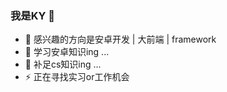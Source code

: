 ### 我是KY 👋

- 🔭 感兴趣的方向是安卓开发 | 大前端 | framework
- 🌱 学习安卓知识ing ...
- 🤔 补足cs知识ing ...
- ⚡ 正在寻找实习or工作机会

